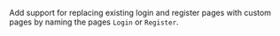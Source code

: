 Add support for replacing existing login and register pages with custom pages by naming the pages
`Login` or `Register`.
